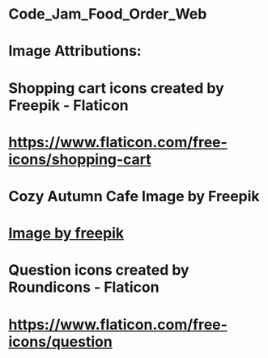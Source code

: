 # Code_Jam_Food_Order_Web
# Image Attributions:
# Shopping cart icons created by Freepik - Flaticon
# https://www.flaticon.com/free-icons/shopping-cart
# Cozy Autumn Cafe Image by Freepik
# <a href="https://www.freepik.com/free-vector/cozy-autumn-cafe-illustration_17763567.htm">Image by freepik</a>
# Question icons created by Roundicons - Flaticon
# https://www.flaticon.com/free-icons/question
